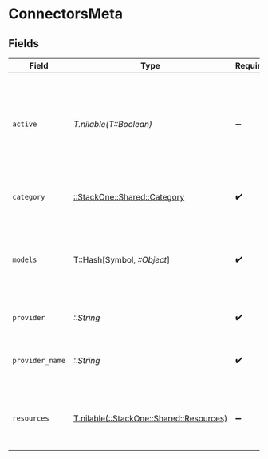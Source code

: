 # ConnectorsMeta


## Fields

| Field                                                                                                                                                                                                                                                                                                                                | Type                                                                                                                                                                                                                                                                                                                                 | Required                                                                                                                                                                                                                                                                                                                             | Description                                                                                                                                                                                                                                                                                                                          | Example                                                                                                                                                                                                                                                                                                                              |
| ------------------------------------------------------------------------------------------------------------------------------------------------------------------------------------------------------------------------------------------------------------------------------------------------------------------------------------ | ------------------------------------------------------------------------------------------------------------------------------------------------------------------------------------------------------------------------------------------------------------------------------------------------------------------------------------ | ------------------------------------------------------------------------------------------------------------------------------------------------------------------------------------------------------------------------------------------------------------------------------------------------------------------------------------ | ------------------------------------------------------------------------------------------------------------------------------------------------------------------------------------------------------------------------------------------------------------------------------------------------------------------------------------ | ------------------------------------------------------------------------------------------------------------------------------------------------------------------------------------------------------------------------------------------------------------------------------------------------------------------------------------ |
| `active`                                                                                                                                                                                                                                                                                                                             | *T.nilable(T::Boolean)*                                                                                                                                                                                                                                                                                                              | :heavy_minus_sign:                                                                                                                                                                                                                                                                                                                   | Whether this provider has been enabled on the integrations page for the current project                                                                                                                                                                                                                                              | true                                                                                                                                                                                                                                                                                                                                 |
| `category`                                                                                                                                                                                                                                                                                                                           | [::StackOne::Shared::Category](../../models/shared/category.md)                                                                                                                                                                                                                                                                      | :heavy_check_mark:                                                                                                                                                                                                                                                                                                                   | The provider service category                                                                                                                                                                                                                                                                                                        | hris                                                                                                                                                                                                                                                                                                                                 |
| `models`                                                                                                                                                                                                                                                                                                                             | T::Hash[Symbol, *::Object*]                                                                                                                                                                                                                                                                                                          | :heavy_check_mark:                                                                                                                                                                                                                                                                                                                   | N/A                                                                                                                                                                                                                                                                                                                                  | {"employees":{"create":{"apiPath":"/unified/hris/employees/:id","input":{"defaultFields":[{"name":"first_name","type":"string"}]},"output":{"defaultFields":[{"name":"id","type":"string"}]}}},"time_off":{"get":{"apiPath":"/unified/hris/employees/:id/time_off/:id","output":{"defaultFields":[{"name":"id","type":"string"}]}}}} |
| `provider`                                                                                                                                                                                                                                                                                                                           | *::String*                                                                                                                                                                                                                                                                                                                           | :heavy_check_mark:                                                                                                                                                                                                                                                                                                                   | The provider key                                                                                                                                                                                                                                                                                                                     | hibob                                                                                                                                                                                                                                                                                                                                |
| `provider_name`                                                                                                                                                                                                                                                                                                                      | *::String*                                                                                                                                                                                                                                                                                                                           | :heavy_check_mark:                                                                                                                                                                                                                                                                                                                   | The provider human-readable label                                                                                                                                                                                                                                                                                                    | Hibob                                                                                                                                                                                                                                                                                                                                |
| `resources`                                                                                                                                                                                                                                                                                                                          | [T.nilable(::StackOne::Shared::Resources)](../../models/shared/resources.md)                                                                                                                                                                                                                                                         | :heavy_minus_sign:                                                                                                                                                                                                                                                                                                                   | Resources for this provider, such as image assets                                                                                                                                                                                                                                                                                    |                                                                                                                                                                                                                                                                                                                                      |